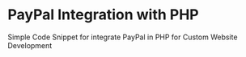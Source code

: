 # PayPal Integration with PHP

Simple Code Snippet for integrate PayPal in PHP for Custom Website Development
